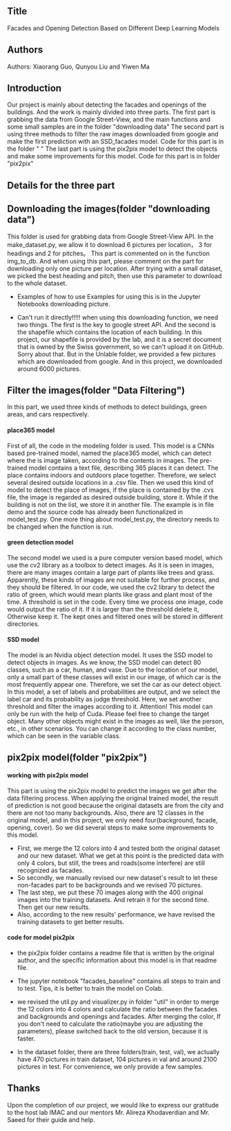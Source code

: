 ## Title
Facades and Opening Detection Based on Different Deep Learning Models
## Authors
Authors: Xiaorang Guo, Qunyou Liu and Yiwen Ma

## Introduction
Our project is mainly about detecting the facades and openings of the buildings. And the work is mainly divided into three parts.
The first part is grabbing the data from Google Street-View, and the main functions and some small samples are in the folder "downloading data"
The second part is using three methods to filter the raw images downloaded from google and make the first prediction with an SSD_facades model. Code for this part is in the folder " "
The last part is using the pix2pix model to detect the objects and make some improvements for this model. Code for this part is in folder "pix2pix"

## Details for the three part

## Downloading the images(folder "downloading data")
This folder is used for grabbing data from Google Street-View API. In the make_dataset.py, we allow it to download 6 pictures per location， 3 for headings and 2 for pitches。
This part is commented on in the function img_to_db. And when using this part, please comment on the part for downloading only one picture per location.
After trying with a small dataset, we picked the best heading and pitch, then use this parameter to download to the whole dataset.

- Examples of how to use 
Examples for using this is in the Jupyter Notebooks downloading picture.

- Can't run it directly!!!!!
when using this downloading function, we need two things. The first is the key to google street API. And the second is the shapefile which contains the location of each building.
In this project, our shapefile is provided by the lab, and it is a secret document that is owned by the Swiss government, so we can't upload it on GitHub. Sorry about that.
But in the Unlable folder, we provided a few pictures which are downloaded from google. And in this project, we downloaded around 6000 pictures.

## Filter the images(folder "Data Filtering")

In this part, we used three kinds of methods to detect buildings, green areas, and cars respectively.

#### place365 model
First of all, the code in the modeling folder is used. This model is a CNNs based pre-trained model, named the place365 model, which can detect where the is image taken, according to the contents in images.
The pre-trained model contains a text file, describing 365 places it can detect. The place contains indoors and outdoors place together. Therefore, we select several desired outside locations in a .csv file. Then we used this kind of model to detect the place of images, if the place is contained by the .cvs file, the image is regarded as desired outside building, store it. While if the building is not on the list, we store it in another file.   The example is in file demo and the source code has already been functionalized in model_test.py.
One more thing about model_test.py, the directory needs to be changed when the function is run.

#### green detection model
The second model we used is a pure computer version based model, which use the cv2 library as a toolbox to detect images.
As it is seen in images, there are many images contain a large part of plants like trees and grass. Apparently, these kinds of images are not suitable for further process, and they should be filtered.
In our code, we used the cv2 library to detect the ratio of green, which would mean plants like grass and plant most of the time. A threshold is set in the code. Every time we process one image, code would output the ratio of it. If it is larger than the threshold delete it, Otherwise keep it.
The kept ones and filtered ones will be stored in different directories.

#### SSD model
The model is an Nvidia object detection model. It uses the SSD model to detect objects in images. As we know, the SSD model can detect 80 classes, such as a car, human, and vase. Due to the location of our model, only a small part of these classes will exist in our image, of which car is the most frequently appear one. Therefore, we set the car as our detect object. In this model, a set of labels and probabilities are output, and we select the label car and its probability as judge threshold. Here, we set another threshold and filter the images according to it.
Attention! This model can only be run with the help of Cuda. Please feel free to change the target object. Many other objects might exist in the images as well, like the person, etc., in other scenarios. You can change it according to the class number, which can be seen in the variable class.

## pix2pix model(folder "pix2pix")

#### working with pix2pix model
This part is using the pix2pix model to predict the images we get after the data filtering process. When applying the original trained model, the result of prediction is not good because the original datasets are from the city and there are not too many backgrounds. Also, there are 12 classes in the original model, and in this project, we only need four(background, facade, opening, cover). 
So we did several steps to make some improvements to this model. 
- First, we merge the 12 colors into 4 and tested both the original dataset and our new dataset. What we get at this point is the predicted data with only 4 colors, but still, the trees and roads(some interfere) are still recognized as facades. 
- So secondly, we manually revised our new dataset's result to let these non-facades part to be backgrounds and we revised 70 pictures.
- The last step, we put these 70 images along with the 400 original images into the training datasets. And retrain it for the second time. Then get our new results.
- Also, according to the new results' performance, we have revised the training datasets to get better results.

#### code for model pix2pix
- the pix2pix folder contains a readme file that is written by the original author, and the specific information about this model is in that readme file.

- The jupyter notebook "facades_baseline" contains all steps to train and to test. Tips, it is better to train the model on Colab. 

- we revised the util.py and visualizer.py in folder "util" in order to merge the 12 colors into 4 colors and calculate the ratio between the facades and backgrounds and openings and facades. After merging the color, If you don't need to calculate the ratio(maybe you are adjusting the parameters), please switched back to the old version, because it is faster.

- In the dataset folder, there are three folders(train, test, val), we actually have 470 pictures in train dataset, 104 pictures in val and around 2100 pictures in test. For convenience, we only provide a few samples.

## Thanks
Upon the completion of our project, we would like to express our gratitude to the host lab IMAC and our mentors Mr. Alireza Khodaverdian and Mr. Saeed for their guide and help.